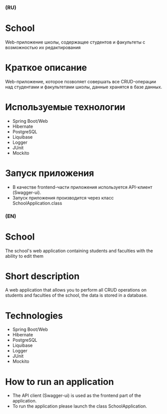 ### (RU)
# School
Web-приложение школы, содержащее студентов и факультеты с возможностью их редактирования
# Краткое описание
Web-приложение, которое позволяет совершать все CRUD-операции над студентами и факультетами школы, данные хранятся в базе данных.
# Используемые технологии
- Spring Boot/Web
- Hibernate
- PostgreSQL
- Liquibase
- Logger
- JUnit
- Mockito

# Запуск приложения
- В качестве frontend-части приложения используется API-клиент (Swagger-ui).
- Запуск приложения производится через класс SchoolApplication.class

### (EN)
# School
The school's web application containing students and faculties with the ability to edit them
# Short description
A web application that allows you to perform all CRUD operations on students and faculties of the school, the data is stored in a database.
# Technologies
- Spring Boot/Web
- Hibernate
- PostgreSQL
- Liquibase
- Logger
- JUnit
- Mockito

# How to run an application
- The API client (Swagger-ui) is used as the frontend part of the application.
- To run the application please launch the class SchoolApplication.